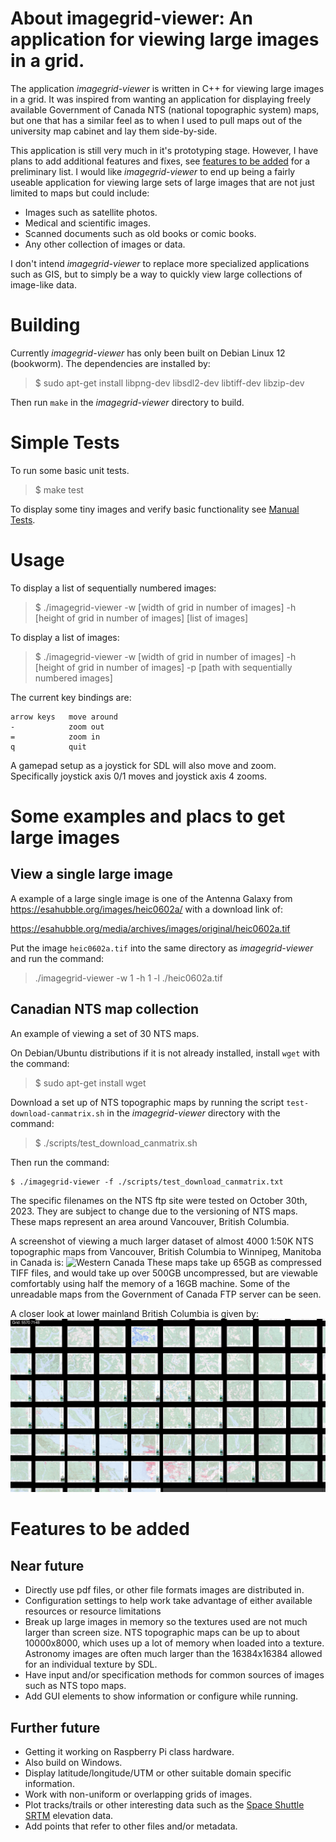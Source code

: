 # About imagegrid-viewer: An application for viewing large images in a grid.

The application *imagegrid-viewer* is written in C++ for viewing large
images in a grid.  It was inspired from wanting an application for
displaying freely available Government of Canada NTS (national
topographic system) maps, but one that has a similar feel as to when I
used to pull maps out of the university map cabinet and lay them
side-by-side.

This application is still very much in it's prototyping stage.
However, I have plans to add additional features and fixes, see
[features to be added](#features-to-be-added) for a preliminary list.
I would like *imagegrid-viewer* to end up being a fairly useable
application for viewing large sets of large images that are not just
limited to maps but could include:

- Images such as satellite photos.
- Medical and scientific images.
- Scanned documents such as old books or comic books.
- Any other collection of images or data.

I don't intend *imagegrid-viewer* to replace more specialized
applications such as GIS, but to simply be a way to quickly view large
collections of image-like data.

# Building

Currently *imagegrid-viewer* has only been built on Debian Linux 12
(bookworm).  The dependencies are installed by:

> $ sudo apt-get install libpng-dev libsdl2-dev libtiff-dev libzip-dev

Then run `make` in the *imagegrid-viewer* directory to build.

# Simple Tests

To run some basic unit tests.

> $ make test

To display some tiny images and verify basic functionality see [Manual
Tests](./manual_tests/ManualTests.md).

# Usage

To display a list of sequentially numbered images:

> $ ./imagegrid-viewer -w [width of grid in number of images] -h [height of grid in number of images] [list of images]

To display a list of images:

> $ ./imagegrid-viewer -w [width of grid in number of images] -h [height of grid in number of images] -p [path with sequentially numbered images]

The current key bindings are:

```
arrow keys   move around
-            zoom out
=            zoom in
q            quit
```

A gamepad setup as a joystick for SDL will also move and zoom.
Specifically joystick axis 0/1 moves and joystick axis 4 zooms.

# Some examples and placs to get large images

## View a single large image

A example of a large single image is one of the Antenna Galaxy from
https://esahubble.org/images/heic0602a/ with a download link of:

https://esahubble.org/media/archives/images/original/heic0602a.tif

Put the image `heic0602a.tif` into the same directory as
*imagegrid-viewer* and run the command:

> ./imagegrid-viewer -w 1 -h 1 -l ./heic0602a.tif

## Canadian NTS map collection

An example of viewing a set of 30 NTS maps.

On Debian/Ubuntu distributions if it is not already installed, install
`wget` with the command:

> $ sudo apt-get install wget

Download a set up of NTS topographic maps by running the script
`test-download-canmatrix.sh` in the *imagegrid-viewer* directory with
the command:

> $ ./scripts/test_download_canmatrix.sh

Then run the command:

```
$ ./imagegrid-viewer -f ./scripts/test_download_canmatrix.txt
```

The specific filenames on the NTS ftp site were tested on October
30th, 2023.  They are subject to change due to the versioning of NTS
maps.  These maps represent an area around Vancouver, British
Columbia.

A screenshot of viewing a much larger dataset of almost 4000 1:50K NTS
topographic maps from Vancouver, British Columbia to Winnipeg,
Manitoba in Canada is: ![Western
Canada](github_images/screenshot_western_canada.png) These maps take up 65GB as
compressed TIFF files, and would take up over 500GB uncompressed, but
are viewable comfortably using half the memory of a 16GB machine.
Some of the unreadable maps from the Government of Canada FTP server
can be seen.

A closer look at lower mainland British Columbia is given by:
![Lower Mainland](github_images/screenshot_lower_mainland.png)

# Features to be added

## Near future

- Directly use pdf files, or other file formats images are distributed
  in.
- Configuration settings to help work take advantage of either
  available resources or resource limitations
- Break up large images in memory so the textures used are not much
  larger than screen size. NTS topographic maps can be up to about
  10000x8000, which uses up a lot of memory when loaded into a
  texture.  Astronomy images are often much larger than the
  16384x16384 allowed for an individual texture by SDL.
- Have input and/or specification methods for common sources of images
  such as NTS topo maps.
- Add GUI elements to show information or configure while running.

## Further future

- Getting it working on Raspberry Pi class hardware.
- Also build on Windows.
- Display latitude/longitude/UTM or other suitable domain specific
  information.
- Work with non-uniform or overlapping grids of images.
- Plot tracks/trails or other interesting data such as the [Space
  Shuttle SRTM](https://www2.jpl.nasa.gov/srtm/) elevation data.
- Add points that refer to other files and/or metadata.

